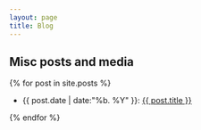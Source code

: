 ```yaml
---
layout: page
title: Blog
---
```


## Misc posts and media

{% for post in site.posts %}
  <ul><li>{{ post.date | date:"%b. %Y" }}: <a href="{{ post.url }}">{{ post.title }}</a></li></ul>
{% endfor %}

